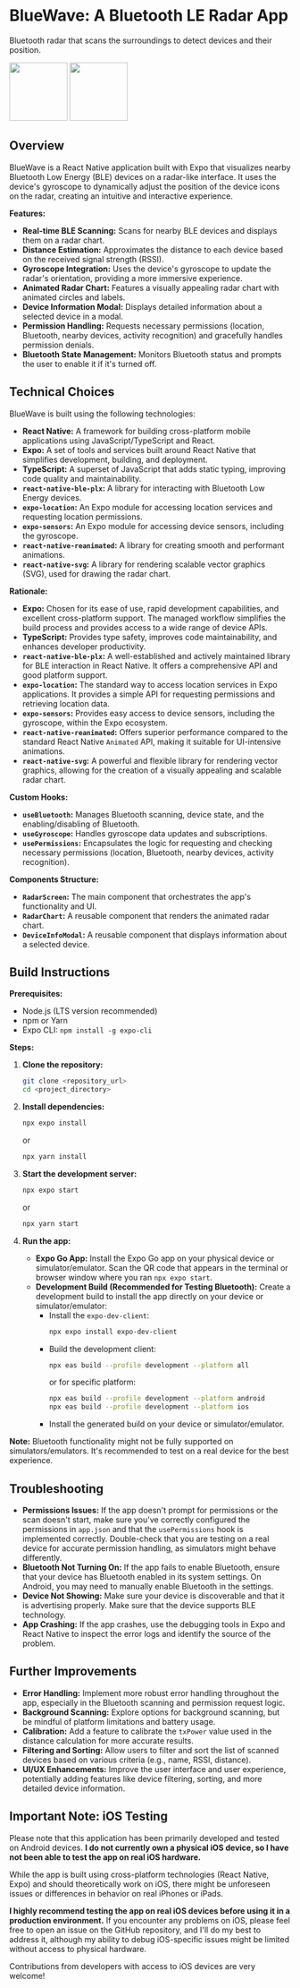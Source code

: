 # BlueWave: A Bluetooth LE Radar App
Bluetooth radar that scans the surroundings to detect devices and their position.

<img src="https://github.com/user-attachments/assets/e3762cd3-698f-4806-8976-c5ba46856591" width="104">
<img src="https://github.com/user-attachments/assets/c14a9cea-3a30-4597-a6e0-bda789cc230b" width="104">

## Overview

BlueWave is a React Native application built with Expo that visualizes nearby Bluetooth Low Energy (BLE) devices on a radar-like interface. It uses the device's gyroscope to dynamically adjust the position of the device icons on the radar, creating an intuitive and interactive experience.

**Features:**

*   **Real-time BLE Scanning:** Scans for nearby BLE devices and displays them on a radar chart.
*   **Distance Estimation:** Approximates the distance to each device based on the received signal strength (RSSI).
*   **Gyroscope Integration:** Uses the device's gyroscope to update the radar's orientation, providing a more immersive experience.
*   **Animated Radar Chart:** Features a visually appealing radar chart with animated circles and labels.
*   **Device Information Modal:** Displays detailed information about a selected device in a modal.
*   **Permission Handling:** Requests necessary permissions (location, Bluetooth, nearby devices, activity recognition) and gracefully handles permission denials.
*   **Bluetooth State Management:** Monitors Bluetooth status and prompts the user to enable it if it's turned off.

## Technical Choices

BlueWave is built using the following technologies:

*   **React Native:** A framework for building cross-platform mobile applications using JavaScript/TypeScript and React.
*   **Expo:** A set of tools and services built around React Native that simplifies development, building, and deployment.
*   **TypeScript:** A superset of JavaScript that adds static typing, improving code quality and maintainability.
*   **`react-native-ble-plx`:** A library for interacting with Bluetooth Low Energy devices.
*   **`expo-location`:** An Expo module for accessing location services and requesting location permissions.
*   **`expo-sensors`:** An Expo module for accessing device sensors, including the gyroscope.
*   **`react-native-reanimated`:** A library for creating smooth and performant animations.
*   **`react-native-svg`:** A library for rendering scalable vector graphics (SVG), used for drawing the radar chart.

**Rationale:**

*   **Expo:** Chosen for its ease of use, rapid development capabilities, and excellent cross-platform support. The managed workflow simplifies the build process and provides access to a wide range of device APIs.
*   **TypeScript:** Provides type safety, improves code maintainability, and enhances developer productivity.
*   **`react-native-ble-plx`:** A well-established and actively maintained library for BLE interaction in React Native. It offers a comprehensive API and good platform support.
*   **`expo-location`:** The standard way to access location services in Expo applications. It provides a simple API for requesting permissions and retrieving location data.
*   **`expo-sensors`:** Provides easy access to device sensors, including the gyroscope, within the Expo ecosystem.
*   **`react-native-reanimated`:** Offers superior performance compared to the standard React Native `Animated` API, making it suitable for UI-intensive animations.
*   **`react-native-svg`:** A powerful and flexible library for rendering vector graphics, allowing for the creation of a visually appealing and scalable radar chart.

**Custom Hooks:**

*   **`useBluetooth`:** Manages Bluetooth scanning, device state, and the enabling/disabling of Bluetooth.
*   **`useGyroscope`:** Handles gyroscope data updates and subscriptions.
*   **`usePermissions`:** Encapsulates the logic for requesting and checking necessary permissions (location, Bluetooth, nearby devices, activity recognition).

**Components Structure:**

*   **`RadarScreen`:** The main component that orchestrates the app's functionality and UI.
*   **`RadarChart`:** A reusable component that renders the animated radar chart.
*   **`DeviceInfoModal`:** A reusable component that displays information about a selected device.

## Build Instructions

**Prerequisites:**

*   Node.js (LTS version recommended)
*   npm or Yarn
*   Expo CLI: `npm install -g expo-cli`

**Steps:**

1.  **Clone the repository:**

    ```bash
    git clone <repository_url>
    cd <project_directory>
    ```

2.  **Install dependencies:**

    ```bash
    npx expo install
    ```

    or

    ```bash
    npx yarn install
    ```

3.  **Start the development server:**

    ```bash
    npx expo start
    ```

    or

    ```bash
    npx yarn start
    ```

4.  **Run the app:**
    *   **Expo Go App:** Install the Expo Go app on your physical device or simulator/emulator. Scan the QR code that appears in the terminal or browser window where you ran `npx expo start`.
    *   **Development Build (Recommended for Testing Bluetooth):** Create a development build to install the app directly on your device or simulator/emulator:
        *   Install the `expo-dev-client`:
            ```bash
            npx expo install expo-dev-client
            ```
        *   Build the development client:
            ```bash
            npx eas build --profile development --platform all
            ```
            or for specific platform:
            ```bash
            npx eas build --profile development --platform android
            npx eas build --profile development --platform ios
            ```
        *   Install the generated build on your device or simulator/emulator.

**Note:** Bluetooth functionality might not be fully supported on simulators/emulators. It's recommended to test on a real device for the best experience.

## Troubleshooting

*   **Permissions Issues:** If the app doesn't prompt for permissions or the scan doesn't start, make sure you've correctly configured the permissions in `app.json` and that the `usePermissions` hook is implemented correctly. Double-check that you are testing on a real device for accurate permission handling, as simulators might behave differently.
*   **Bluetooth Not Turning On:** If the app fails to enable Bluetooth, ensure that your device has Bluetooth enabled in its system settings. On Android, you may need to manually enable Bluetooth in the settings.
*   **Device Not Showing:** Make sure your device is discoverable and that it is advertising properly. Make sure that the device supports BLE technology.
*   **App Crashing:** If the app crashes, use the debugging tools in Expo and React Native to inspect the error logs and identify the source of the problem.

## Further Improvements

*   **Error Handling:** Implement more robust error handling throughout the app, especially in the Bluetooth scanning and permission request logic.
*   **Background Scanning:** Explore options for background scanning, but be mindful of platform limitations and battery usage.
*   **Calibration:** Add a feature to calibrate the `txPower` value used in the distance calculation for more accurate results.
*   **Filtering and Sorting:** Allow users to filter and sort the list of scanned devices based on various criteria (e.g., name, RSSI, distance).
*   **UI/UX Enhancements:** Improve the user interface and user experience, potentially adding features like device filtering, sorting, and more detailed device information.

## Important Note: iOS Testing

Please note that this application has been primarily developed and tested on Android devices. **I do not currently own a physical iOS device, so I have not been able to test the app on real iOS hardware.**

While the app is built using cross-platform technologies (React Native, Expo) and should theoretically work on iOS, there might be unforeseen issues or differences in behavior on real iPhones or iPads.

**I highly recommend testing the app on real iOS devices before using it in a production environment.** If you encounter any problems on iOS, please feel free to open an issue on the GitHub repository, and I'll do my best to address it, although my ability to debug iOS-specific issues might be limited without access to physical hardware.

Contributions from developers with access to iOS devices are very welcome!
